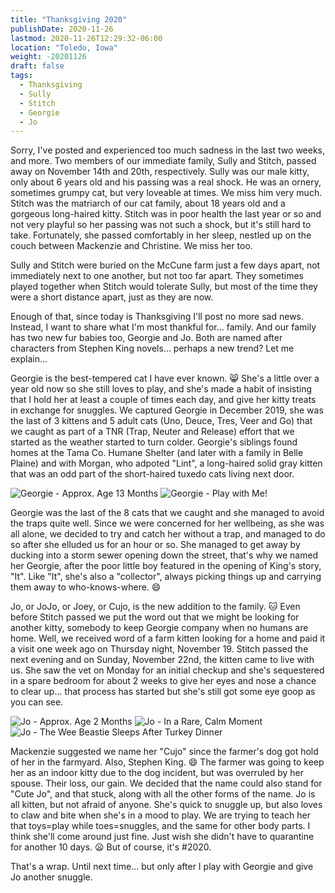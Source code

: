 ```yaml
---
title: "Thanksgiving 2020"
publishDate: 2020-11-26
lastmod: 2020-11-26T12:29:32-06:00
location: "Toledo, Iowa"
weight: -20201126
draft: false
tags:
  - Thanksgiving
  - Sully
  - Stitch
  - Georgie
  - Jo
---
```


Sorry, I've posted and experienced too much sadness in the last two weeks, and more. Two members of our immediate family, Sully and Stitch, passed away on November 14th and 20th, respectively. Sully was our male kitty, only about 6 years old and his passing was a real shock.  He was an ornery, sometimes grumpy cat, but very loveable at times. We miss him very much. Stitch was the matriarch of our cat family, about 18 years old and a gorgeous long-haired kitty. Stitch was in poor health the last year or so and not very playful so her passing was not such a shock, but it's still hard to take. Fortunately, she passed comfortably in her sleep, nestled up on the couch between Mackenzie and Christine. We miss her too.

<!--more-->

Sully and Stitch were buried on the McCune farm just a few days apart, not immediately next to one another, but not too far apart.  They sometimes played together when Stitch would tolerate Sully, but most of the time they were a short distance apart, just as they are now.

Enough of that, since today is Thanksgiving I'll post no more sad news.  Instead, I want to share what I'm most thankful for... family.  And our family has two new fur babies too, Georgie and Jo.  Both are named after characters from Stephen King novels... perhaps a new trend?  Let me explain...

Georgie is the best-tempered cat I have ever known. :smile_cat: She's a little over a year old now so she still loves to play, and she's made a habit of insisting that I hold her at least a couple of times each day, and give her kitty treats in exchange for snuggles. We captured Georgie in December 2019, she was the last of 3 kittens and 5 adult cats (Uno, Deuce, Tres, Veer and Go) that we caught as part of a TNR (Trap, Neuter and Release) effort that we started as the weather started to turn colder.  Georgie's siblings found homes at the Tama Co. Humane Shelter (and later with a family in Belle Plaine) and with Morgan, who adpoted "Lint", a long-haired solid gray kitten that was an odd part of the short-haired tuxedo cats living next door.

![Georgie - Approx. Age 13 Months](https://images.summittdweller.com/Kitty-Photos/Georgie/IMG_0051.png "Georgie - Approx. Age 13 Months")
![Georgie - Play with Me!](https://images.summittdweller.com/Kitty-Photos/Georgie/IMG_0057.png "Georgie - Play with Me!")

Georgie was the last of the 8 cats that we caught and she managed to avoid the traps quite well. Since we were concerned for her wellbeing, as she was all alone, we decided to try and catch her without a trap, and managed to do so after she elluded us for an hour or so.  She managed to get away by ducking into a storm sewer opening down the street, that's why we named her Georgie, after the poor little boy featured in the opening of King's story, "It". Like "It", she's also a "collector", always picking things up and carrying them away to who-knows-where.  :smile:

Jo, or JoJo, or Joey, or Cujo, is the new addition to the family. :cat:  Even before Stitch passed we put the word out that we might be looking for another kitty, somebody to keep Georgie company when no humans are home.  Well, we received word of a farm kitten looking for a home and paid it a visit one week ago on Thursday night, November 19. Stitch passed the next evening and on Sunday, November 22nd, the kitten came to live with us.  She saw the vet on Monday for an initial checkup and she's sequestered in a spare bedroom for about 2 weeks to give her eyes and nose a chance to clear up... that process has started but she's still got some eye goop as you can see.

![Jo - Approx. Age 2 Months](https://images.summittdweller.com/Kitty-Photos/Jo/IMG_0038.png "Jo - Approx. Age 2 Months")
![Jo - In a Rare, Calm Moment](https://images.summittdweller.com/Kitty-Photos/Jo/IMG_0034.png "Jo - In a Rare, Calm Moment")
![Jo - The Wee Beastie Sleeps After Turkey Dinner](https://images.summittdweller.com/Kitty-Photos/Jo/theWeeBeastieSleeps.jpg "The Wee Beastie Sleeps after Turkey Dinner")

Mackenzie suggested we name her "Cujo" since the farmer's dog got hold of her in the farmyard. Also, Stephen King. :smile: The farmer was going to keep her as an indoor kitty due to the dog incident, but was overruled by her spouse. Their loss, our gain. We decided that the name could also stand for "Cute Jo", and that stuck, along with all the other forms of the name. Jo is all kitten, but not afraid of anyone. She's quick to snuggle up, but also loves to claw and bite when she's in a mood to play.  We are trying to teach her that toys=play while toes=snuggles, and the same for other body parts. I think she'll come around just fine.  Just wish she didn't have to quarantine for another 10 days. :frowning:  But of course, it's #2020.

That's a wrap. Until next time... but only after I play with Georgie and give Jo another snuggle.
